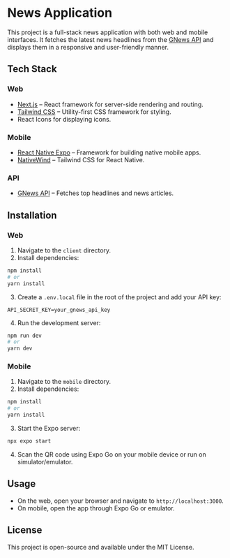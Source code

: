 # News Application

This project is a full-stack news application with both web and mobile interfaces. It fetches the latest news headlines from the [GNews API](https://gnews.io/api/v4/top-headlines?lang=en&max=10&apikey=YOUR_API_KEY) and displays them in a responsive and user-friendly manner.

## Tech Stack

### Web

- [Next.js](https://nextjs.org/) – React framework for server-side rendering and routing.
- [Tailwind CSS](https://tailwindcss.com/) – Utility-first CSS framework for styling.
- React Icons for displaying icons.

### Mobile

- [React Native Expo](https://expo.dev/) – Framework for building native mobile apps.
- [NativeWind](https://www.nativewind.dev/) – Tailwind CSS for React Native.

### API

- [GNews API](https://gnews.io/) – Fetches top headlines and news articles.

## Installation

### Web

1. Navigate to the `client` directory.
2. Install dependencies:

```bash
npm install
# or
yarn install
````

3. Create a `.env.local` file in the root of the project and add your API key:

```env
API_SECRET_KEY=your_gnews_api_key
```

4. Run the development server:

```bash
npm run dev
# or
yarn dev
```

### Mobile

1. Navigate to the `mobile` directory.
2. Install dependencies:

```bash
npm install
# or
yarn install
```

3. Start the Expo server:

```bash
npx expo start
```

4. Scan the QR code using Expo Go on your mobile device or run on simulator/emulator.

## Usage

* On the web, open your browser and navigate to `http://localhost:3000`.
* On mobile, open the app through Expo Go or emulator.

## License

This project is open-source and available under the MIT License.

